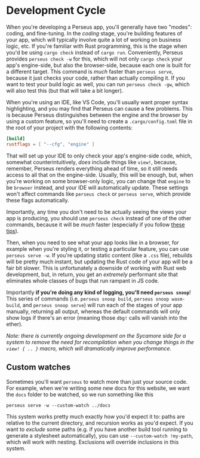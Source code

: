 # Development Cycle

When you're developing a Perseus app, you'll generally have two "modes": coding, and fine-tuning. In the *coding* stage, you're building features of your app, which will typically involve quite a lot of working on business logic, etc. If you're familiar with Rust programming, this is the stage when you'd be using `cargo check` instead of `cargo run`. Conveniently, Perseus provides `perseus check -w` for this, which will not only `cargo check` your app's engine-side, but also the browser-side, because each one is built for a different target. This command is *much* faster than `perseus serve`, because it just checks your code, rather than actually compiling it. If you want to test your build logic as well, you can run `perseus check -gw`, which will also test this (but that will take a bit longer).

When you're using an IDE, like VS Code, you'll usually want proper syntax highlighting, and you may find that Perseus can cause a few problems. This is because Perseus distinguishes between the engine and the browser by using a custom feature, so you'll need to create a `.cargo/config.toml` file in the root of your project with the following contents:

```toml
[build]
rustflags = [ "--cfg", "engine" ]
```

That will set up your IDE to only check your app's engine-side code, which, somewhat counterintuitively, *does* include things like `view!`, because, remember, Perseus renders everything ahead of time, so it still needs access to all that on the engine-side. Usually, this will be enough, but, when you're working on some browser-only logic, you can change that `engine` to be `browser` instead, and your IDE will automatically update. These settings won't affect commands like `perseus check` or `perseus serve`, which provide these flags automatically.

Importantly, any time you don't need to be actually seeing the views your app is producing, you should use `perseus check` instead of one of the other commands, because it will be *much* faster (especially if you follow [these tips](:fundamentals/compilation-times)).

Then, when you need to see what your app looks like in a browser, for example when you're styling it, or testing a particular feature, you can use `perseus serve -w`. If you're updating static content (like a `.css` file), rebuilds will be pretty much instant, but updating the Rust code of your app will be a fair bit slower. This is unfortunately a downside of working with Rust web development, but, in return, you get an *extremely* performant site that eliminates whole classes of bugs that run rampant in JS code.

Importantly **if you're doing any kind of logging, you'll need `perseus snoop`**! This series of commands (i.e. `perseus snoop build`, `perseus snoop wasm-build`, and `perseus snoop serve`) will run each of the stages of your app manually, returning all output, whereas the default commands will only show logs if there's an error (meaning those `dbg!` calls will vanish into the ether).

*Note: there is currently ongoing development on the Sycamore side for a system to remove the need for recompilation when you change things in the `view! { .. }` macro, which will dramatically improve performance.*

## Custom watches

Sometimes you'll want `perseus` to watch more than just your source code. For example, when we're writing some new docs for this website, we want the `docs` folder to be watched, so we run something like this

```
perseus serve -w --custom-watch ../docs
```

This system works pretty much exactly how you'd expect it to: paths are relative to the current directory, and recursion works as you'd expect. If you want to *exclude* some paths (e.g. if you have another build tool running to generate a stylesheet automatically), you can use `--custom-watch !my-path`, which will work with nesting. Exclusions will override inclusions in this system.
